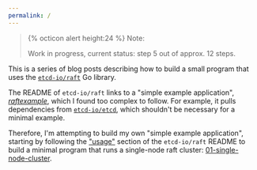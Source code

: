 ```yaml
---
permalink: /
---
```

> {% octicon alert height:24 %} Note:
> 
> Work in progress, current status: step 5 out of approx. 12 steps.

This is a series of blog posts describing how to build a small program that uses the [`etcd-io/raft`](https://github.com/etcd-io/raft) Go library.

The README of `etcd-io/raft` links to a "simple example application", [_raftexample_](https://github.com/etcd-io/etcd/tree/main/contrib/raftexample), which I found too complex to follow. For example, it pulls dependencies from [`etcd-io/etcd`](https://github.com/etcd-io/etcd), which shouldn't be necessary for a minimal example.

Therefore, I'm attempting to build my own "simple example application", starting by following the ["usage"](https://github.com/etcd-io/raft#usage) section of the `etcd-io/raft` README to build a minimal program that runs a single-node raft cluster: [01-single-node-cluster](01-single-node-cluster).